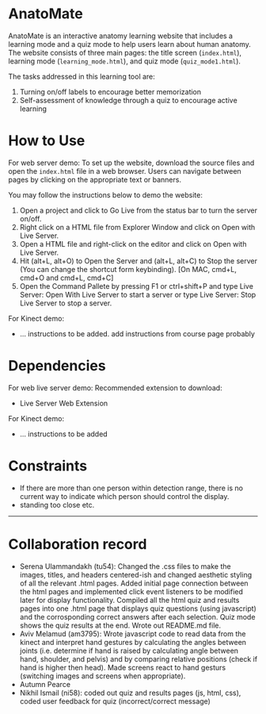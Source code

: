 # AnatoMate

AnatoMate is an interactive anatomy learning website that includes a learning mode and a quiz mode to help users learn about human anatomy. The website consists of three main pages: the title screen (<code>index.html</code>), learning mode (<code>learning_mode.html</code>), and quiz mode (<code>quiz_mode1.html</code>).

The tasks addressed in this learning tool are:
1. Turning on/off labels to encourage better memorization
2. Self-assessment of knowledge through a quiz to encourage active learning

# How to Use

For web server demo:
To set up the website, download the source files and open the <code>index.html</code> file in a web browser. Users can navigate between pages by clicking on the appropriate text or banners.

You may follow the instructions below to demo the website:

1. Open a project and click to Go Live from the status bar to turn the server on/off.
2. Right click on a HTML file from Explorer Window and click on Open with Live Server.
3. Open a HTML file and right-click on the editor and click on Open with Live Server.
4. Hit (alt+L, alt+O) to Open the Server and (alt+L, alt+C) to Stop the server (You can change the shortcut form keybinding). [On MAC, cmd+L, cmd+O and cmd+L, cmd+C]
5. Open the Command Pallete by pressing F1 or ctrl+shift+P and type Live Server: Open With Live Server to start a server or type Live Server: Stop Live Server to stop a server.

For Kinect demo:
- ... instructions to be added. add instructions from course page probably

# Dependencies

For web live server demo:
Recommended extension to download:
- Live Server Web Extension

For Kinect demo:
- ... instructions to be added

# Constraints

- If there are more than one person within detection range, there is no current way to indicate which person should control the display.
- standing too close etc.

---

# Collaboration record

- Serena Ulammandakh (tu54): Changed the .css files to make the images, titles, and headers centered-ish and changed aesthetic styling of all the relevant .html pages. Added initial page connection between the html pages and implemented click event listeners to be modified later for display functionality. Compiled all the html quiz and results pages into one .html page that displays quiz questions (using javascript) and the corrosponding correct answers after each selection. Quiz mode shows the quiz results at the end. Wrote out README.md file.  
- Aviv Melamud (am3795): Wrote javascript code to read data from the kinect and interpret hand gestures by calculating the angles between joints (i.e. determine if hand is raised by calculating angle between hand, shoulder, and pelvis) and by comparing relative positions (check if hand is higher then head). Made screens react to hand gesturs (switching images and screens when appropriate).
- Autumn Pearce
- Nikhil Ismail (ni58): coded out quiz and results pages (js, html, css), coded user feedback for quiz (incorrect/correct message)



